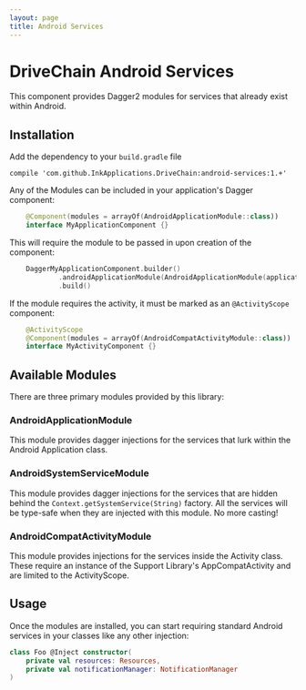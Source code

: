 ```yaml
---
layout: page
title: Android Services
---
```


DriveChain Android Services
===========================

This component provides Dagger2 modules for services that already exist
within Android.

Installation
------------

Add the dependency to your `build.gradle` file

    compile 'com.github.InkApplications.DriveChain:android-services:1.+'

Any of the Modules can be included in your application's Dagger component:

```kotlin
    @Component(modules = arrayOf(AndroidApplicationModule::class))
    interface MyApplicationComponent {}
```

This will require the module to be passed in upon creation of the component:

```kotlin
    DaggerMyApplicationComponent.builder()
            .androidApplicationModule(AndroidApplicationModule(application))
            .build()
```

If the module requires the activity, it must be marked as an `@ActivityScope`
component:

```kotlin
    @ActivityScope
    @Component(modules = arrayOf(AndroidCompatActivityModule::class))
    interface MyActivityComponent {}
```

Available Modules
-----------------

There are three primary modules provided by this library:

### AndroidApplicationModule

This module provides dagger injections for the services that lurk within
the Android Application class.


### AndroidSystemServiceModule

This module provides dagger injections for the services that are hidden
behind the `Context.getSystemService(String)` factory. All the services
will be type-safe when they are injected with this module. No more casting!

### AndroidCompatActivityModule

This module provides injections for the services inside the Activity class.
These require an instance of the Support Library's AppCompatActivity and are
limited to the ActivityScope.

Usage
-----

Once the modules are installed, you can start requiring standard Android
services in your classes like any other injection:

```kotlin
class Foo @Inject constructor(
    private val resources: Resources,
    private val notificationManager: NotificationManager
)
```
